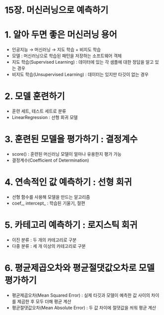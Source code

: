 # 15장. 머신러닝으로 예측하기

# 1. 알아 두면 좋은 머신러닝 용어

- 인공지능 → 머신러닝 → 지도 학습 + 비지도 학습
- 모델 : 머신러닝으로 학습된 패턴을 저장하는 소프트웨어 객체
- 지도 학습(Supervised Learning) : 데이터에 있는 각 샘플에 대한 정답을 알고 있는 경우
- 비지도 학습(Unsupervised Learning) : 데이터는 있지만 타깃이 없는 경우

# 2. 모델 훈련하기

- 훈련 세트, 테스트 세트로 분류
- LinearRegression : 선형 회귀 모델

# 3. 훈련된 모델을 평가하기 : 결정계수

- score() : 훈련된 머신러닝 모델이 얼마나 유용한지 평가 가능
- 결정계수(Coefficient of Determination)

# 4. 연속적인 값 예측하기 : 선형 회귀

- 선형 함수를 사용해 모델을 만드는 알고리즘
- coef_, intercept_ : 학습된 기울기, 절편

# 5. 카테고리 예측하기 : 로지스틱 회귀

- 이진 분류 : 두 개의 카테고리로 구분
- 다중 분류 : 세 개 이상의 카테고리로 구분

# 6. 평균제곱오차와 평균절댓값오차로 모델 평가하기

- 평균제곱오차(Mean Squared Error) : 실제 타깃과 모델이 예측한 값 사이의 차이를 제곱한 후 모두 더해 평균 계산
- 평균절댓값오차(Mean Absolute Error) : 두 값 차이에 절댓값을 씌워 평균 계산